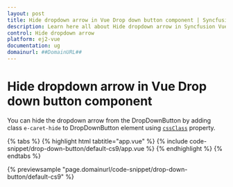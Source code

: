 ```yaml
---
layout: post
title: Hide dropdown arrow in Vue Drop down button component | Syncfusion
description: Learn here all about Hide dropdown arrow in Syncfusion Vue Drop down button component of Syncfusion Essential JS 2 and more.
control: Hide dropdown arrow 
platform: ej2-vue
documentation: ug
domainurl: ##DomainURL##
---
```


# Hide dropdown arrow in Vue Drop down button component

You can hide the dropdown arrow from the DropDownButton by adding class `e-caret-hide` to DropDownButton element using [`cssClass`](https://ej2.syncfusion.com/vue/documentation/api/drop-down-button#cssclass) property.

{% tabs %}
{% highlight html tabtitle="app.vue" %}
{% include code-snippet/drop-down-button/default-cs9/app.vue %}
{% endhighlight %}
{% endtabs %}
        
{% previewsample "page.domainurl/code-snippet/drop-down-button/default-cs9" %}